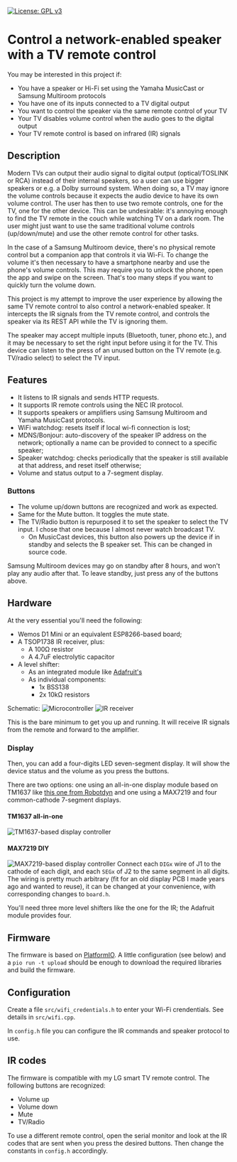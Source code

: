 [![License: GPL v3](https://img.shields.io/badge/License-GPLv3-blue.svg)](https://www.gnu.org/licenses/gpl-3.0)

# Control a network-enabled speaker with a TV remote control

You may be interested in this project if:

* You have a speaker or Hi-Fi set using the Yamaha MusicCast or Samsung Multiroom protocols
* You have one of its inputs connected to a TV digital output
* You want to control the speaker via the same remote control of your TV
* Your TV disables volume control when the audio goes to the digital output
* Your TV remote control is based on infrared (IR) signals

## Description

Modern TVs can output their audio signal to digital output (optical/TOSLINK or RCA) instead of their internal speakers, so a user can use bigger speakers or e.g. a Dolby surround system. When doing so, a TV may ignore the volume controls because it expects the audio device to have its own volume control. The user has then to use two remote controls, one for the TV, one for the other device. This can be undesirable: it's annoying enough to find the TV remote in the couch while watching TV on a dark room. The user might just want to use the same traditional volume controls (up/down/mute) and use the other remote control for other tasks.

In the case of a Samsung Multiroom device, there's no physical remote control but a companion app that controls it via Wi-Fi. To change the volume it's then necessary to have a smartphone nearby and use the phone's volume controls. This may require you to unlock the phone, open the app and swipe on the screen. That's too many steps if you want to quickly turn the volume down.

This project is my attempt to improve the user experience by allowing the same TV remote control to also control a network-enabled speaker. It intercepts the IR signals from the TV remote control, and controls the speaker via its REST API while the TV is ignoring them.

The speaker may accept multiple inputs (Bluetooth, tuner, phono etc.), and it may be necessary to set the right input before using it for the TV. This device can listen to the press of an unused button on the TV remote (e.g. TV/radio select) to select the TV input.

## Features

* It listens to IR signals and sends HTTP requests.
* It supports IR remote controls using the NEC IR protocol.
* It supports speakers or amplifiers using Samsung Multiroom and Yamaha MusicCast protocols.
* WiFi watchdog: resets itself if local wi-fi connection is lost;
* MDNS/Bonjour: auto-discovery of the speaker IP address on the network; optionally a name can be provided to connect to a specific speaker;
* Speaker watchdog: checks periodically that the speaker is still available at that address, and reset itself otherwise;
* Volume and status output to a 7-segment display.

### Buttons

* The volume up/down buttons are recognized and work as expected.
* Same for the Mute button. It toggles the mute state.
* The TV/Radio button is repurposed it to set the speaker to select the TV input. I chose that one because I almost never watch broadcast TV.
    * On MusicCast devices, this button also powers up the device if in standby and selects the B speaker set. This can be changed in source code.

Samsung Multiroom devices may go on standby after 8 hours, and won't play any audio after that. To leave standby, just press any of the buttons above.

## Hardware

At the very essential you'll need the following:
* Wemos D1 Mini or an equivalent ESP8266-based board;
* A TSOP1738 IR receiver, plus:
    * A 100Ω resistor
    * A 4.7uF electrolytic capacitor
* A level shifter:
    * As an integrated module like [Adafruit's](https://www.adafruit.com/product/757)
    * As individual components:
        * 1x BSS138
        * 2x 10kΩ resistors

Schematic:
![Microcontroller](hardware/micro.png)
![IR receiver](hardware/ir.png)

This is the bare minimum to get you up and running. It will receive IR signals from the remote and forward to the amplifier.

### Display

Then, you can add a four-digits LED seven-segment display. It will show the device status and the volume as you press the buttons.

There are two options: one using an all-in-one display module based on TM1637 like [this one from Robotdyn](https://robotdyn.com/4-digit-led-display-tube-7-segments-tm1637-50x19mm.html) and one using a MAX7219 and four common-cathode 7-segment displays.

#### TM1637 all-in-one

![TM1637-based display controller](hardware/display_tm1637.png)

#### MAX7219 DIY

![MAX7219-based display controller](hardware/display_max7219.png)
Connect each `DIGx` wire of J1 to the cathode of each digit, and each `SEGx` of J2 to the same segment in all digits. The wiring is pretty much arbitrary (fit for an old display PCB I made years ago and wanted to reuse), it can be changed at your convenience, with corresponding changes to `board.h`.

You'll need three more level shifters like the one for the IR; the Adafruit module provides four.

## Firmware

The firmware is based on [PlatformIO](https://platformio.org). A little configuration (see below) and a `pio run -t upload` should be enough to download the required libraries and build the firmware.

## Configuration

Create a file `src/wifi_credentials.h` to enter your Wi-Fi crendentials. See details in `src/wifi.cpp`.

In `config.h` file you can configure the IR commands and speaker protocol to use.

## IR codes

The firmware is compatible with my LG smart TV remote control. The following buttons are recognized:

* Volume up
* Volume down
* Mute
* TV/Radio

To use a different remote control, open the serial monitor and look at the IR codes that are sent when you press the desired buttons. Then change the constants in `config.h` accordingly.
